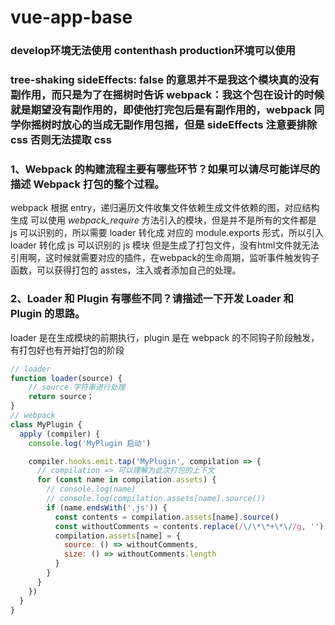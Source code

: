 # vue-app-base
### develop环境无法使用 contenthash production环境可以使用
### tree-shaking sideEffects: false 的意思并不是我这个模块真的没有副作用，而只是为了在摇树时告诉 webpack：我这个包在设计的时候就是期望没有副作用的，即使他打完包后是有副作用的，webpack 同学你摇树时放心的当成无副作用包摇，但是 sideEffects 注意要排除 css 否则无法提取 css
### 1、Webpack 的构建流程主要有哪些环节？如果可以请尽可能详尽的描述 Webpack 打包的整个过程。
webpack 根据 entry，递归遍历文件收集文件依赖生成文件依赖的图，对应结构生成 可以使用 _webpack_require_ 方法引入的模块，但是并不是所有的文件都是 js 可以识别的，所以需要 loader 转化成 对应的 module.exports 形式，所以引入 loader 转化成 js 可以识别的 js 模块
但是生成了打包文件，没有html文件就无法引用啊，这时候就需要对应的插件，在webpack的生命周期，监听事件触发钩子函数，可以获得打包的 asstes，注入或者添加自己的处理。
### 2、Loader 和 Plugin 有哪些不同？请描述一下开发 Loader 和 Plugin 的思路。
loader 是在生成模块的前期执行，plugin 是在 webpack 的不同钩子阶段触发，有打包好也有开始打包的阶段
```js
// loader
function loader(source) {
    // source 字符串进行处理
    return source；
}
// webpack
class MyPlugin {
  apply (compiler) {
    console.log('MyPlugin 启动')

    compiler.hooks.emit.tap('MyPlugin', compilation => {
      // compilation => 可以理解为此次打包的上下文
      for (const name in compilation.assets) {
        // console.log(name)
        // console.log(compilation.assets[name].source())
        if (name.endsWith('.js')) {
          const contents = compilation.assets[name].source()
          const withoutComments = contents.replace(/\/\*\*+\*\//g, '')
          compilation.assets[name] = {
            source: () => withoutComments,
            size: () => withoutComments.length
          }
        }
      }
    })
  }
}
```